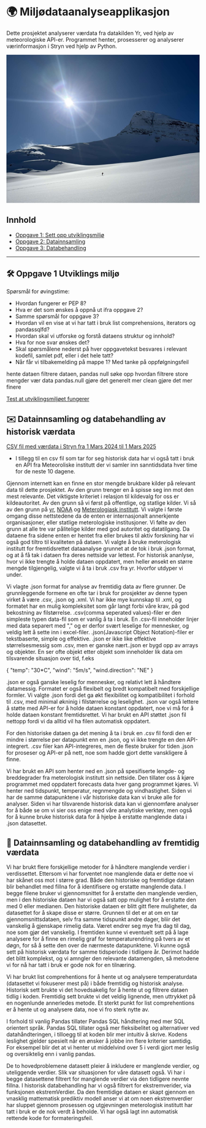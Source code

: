 
# 🌍 Miljødataanalyseapplikasjon

Dette prosjektet analyserer værdata fra datakilden Yr, ved hjelp av meteorologiske API-er. Programmet henter, prosesserer og analyserer værinformasjon i Stryn ved hjelp av Python.


![bilde](resources/IMG_7762.JPG)


## Innhold

- [Oppgave 1: Sett opp utviklingsmiljø](#Oppgave1)
- [Oppgave 2: Datainnsamling](#Oppgave2)
- [Oppgave 3: Databehandling](#Oppgave3)

---

## 🛠️ Oppgave 1 Utviklings miljø 

Spørsmål for øvingstime:
- Hvordan fungerer er PEP 8?
- Hva er det som ønskes å oppnå ut ifra oppgave 2?
- Samme spørsmål for oppgave 3?
- Hvordan vil en vise at vi har tatt i bruk list comprehensions, iterators og pandassqlfd?
- Hvordan skal vi utforske og forstå dataens struktur og innhold?
- Hva for noe svar ønskes det?
- Skal spørsmålene nederst på hver oppgavetekst besvares i relevant kodefil, samlet pdf, eller i det hele tatt? 
- Når får vi tilbakemelding på mappe 1? Med tanke på oppfølgningsfeil 

hente dataen 
filtrere dataen, pandas null 
søke opp hvordan filtrere store mengder vær data pandas.null 
gjøre det generelt mer clean 
gjøre det mer finere 



[Test at utviklingsmiljøet fungerer](src/utviklingsmiljø.ipynb)

## ✉️ Datainnsamling og databehandling av historisk værdata

[CSV fil med værdata i Stryn fra 1 Mars 2024 til 1 Mars 2025](data/table.csv)
- I tillegg til en csv fil som tar for seg historisk data har vi også tatt i bruk en API fra Meteoroliske institutt der vi samler inn sanntidsdata hver time for de neste 10 dagene. 

Gjennom internett kan en finne en stor mengde brukbare kilder på relevant data til dette prosjektet. Av den grunn trenger en å spisse seg inn mot den mest relevante. Det viktigste kriteriet i relasjon til kildevalg for oss er kildeautoritet. Av den grunn så vi først på offentlige, og statlige kilder. Vi så av den grunn på [yr](https://www.yr.no), [NOAA](https://www.ncei.noaa.gov/cdo-web/datasets) og [Meterologiask institutt](https://www.met.no/en/free-meteorological-data). Vi valgte i første omgang disse nettstedene da de enten er internasjonalt annerkjente organisasjoner, eller statlige meterologiske institusjoner. Vi følte av den grunn at alle tre var pålitelige kilder med god autoritet og datatilgang. Da dataene fra sidene enten er hentet fra eller brukes til aktiv forskning har vi også god tiltro til kvaliteten på dataen. Vi valgte å bruke meterologisk institutt for fremtidsrettet dataanalyse grunnet at de tok i bruk .json format, og at å få tak i dataen fra deres nettside var lettest. For historisk ananlyse, hvor vi ikke trengte å holde dataen oppdatert, men heller ønsekt en større mengde tilgjengelig, valgte vi å ta i bruk .csv fra yr. Hvorfor utdyper vi under. 

Vi vlagte .json format for analyse av fremtidig data av flere grunner. De grunnleggende formene en ofte tar i bruk for prosjekter av denne typen virket å være .csv, .json og .xml. Vi har ikke mye kunnskap til .xml, og formatet har en mulig kompleksitet som går langt forbi våre krav, på god bekostning av filstørrelse. .csv(comma seperated values)-filer er den simpleste typen data-fil som er vanlig å ta i bruk. En .csv-fil inneholder linjer med data separert med "," og er derfor svært leselige for mennesker, og veldig lett å sette inn i excel-filer. .json(Javascript Object Notation)-filer er tekstbaserte, simple og effektive. .json er ikke like effektive størrelsesmessig som .csv, men er ganske nært..json er bygd opp av arrays og objekter. En ser ofte objekt etter objekt som inneholder lik data om tilsvarende situasjon over tid, f.eks 

{
    "temp": "30*C",
    "wind": "5m/s",
    "wind.direction": "NE"
}

.json er også ganske leselig for mennesker, og relativt lett å håndtere datamessig. Formatet er også flexibelt og bredt kompatibelt med forskjellige formler. Vi valgte .json fordi det ga økt flexibilitet og kompatibilitet i forhold til .csv, med minimal økninig i filstørrelse og leselighet. .json var også lettere å støtte med API-er for å holde dataen konstant oppdatert, noe vi må for å holde dataen konstant fremtidsrettet. Vi har brukt en API støttet .json fil nettopp fordi vi da alltid vil ha filen automatisk oppdatert. 

For den historiske dataen ga det mening å ta i bruk en .csv fil fordi den er mindre i størrelse per datapunkt enn en .json, og vi ikke trengte en den API-integrert. .csv filer kan API-integreres, men de fleste bruker for tiden .json for proseser og API-er på nett, noe som hadde gjort dette vanskligere å finne. 

Vi har brukt en API som henter ned en .json på spesifiserte lengde- og breddegrader fra meterologisk institutt sin nettside. Den tillater oss å kjøre programmet med oppdatert forecasts data hver gang programmet kjøres. Vi henter ned tidspunkt, temperatur, regnmengde og vindhastighet. Siden vi har de samme datapunktene i vår historiske data kan vi bruke alle for analyser. Siden vi har tilsvarende historisk data kan vi gjennomføre analyser for å både se om vi sier oss enige med våre analytiske verktøy, men også for å kunne bruke historisk data for å hjelpe å erstatte manglende data i .json datasettet. 

## 🤖 Datainnsamling og databehandling av fremtidig værdata

Vi har brukt flere forskjellige metoder for å håndtere manglende verdier i verdissettet. Ettersom vi har forventet noe manglende data er dette noe vi har skånet oss mot i større grad. Både den historiske og fremtidige dataen blir behandlet med fillna for å identifisere og erstatte manglende data. I begge filene bruker vi gjennomsnittet for å erstatte den manglende verdien, men i den historiske dataen har vi også satt opp mulighet for å erstatte den med 0 eller medianen. Den historiske dataen er blitt gitt flere muligheter, da datasettet for å skape disse er større. Grunnen til det er at om en tar gjennomsnittsdataen, selv fra samme tidspunkt andre dager, bliir det vanskelig å gjenskape rimelig data. Været endrer seg mye fra dag til dag, noe som gjør det vanskelig. I fremtiden kunne vi eventuelt sett på å lage analysere for å finne en rimelig graf for temperaturendring på tvers av et døgn, for så å sette den over de nærmeste datapunktene. Vi kunne også sett på historisk værdata for samme tidsperiode i tidligere år. Derimot hadde det blitt komplekst, og vi amngler den relevante datamengden, så metodene vi for nå har tatt i bruk er gode nok for en tilnæring. 

Vi har brukt list comprehentions for å hente ut og analysere temperaturdata (datasettet vi fokuserer mest på) i både fremtidig og historisk analyse. Historisk sett brukte vi det hovedsakelig for å hente ut og filtrere dataen tidlig i koden. Fremtidig sett brukte vi det veldig lignende, men uttrykket på en nogenlunde annerledes metode. Et sterkt punkt for list comprehentions er å hente ut og analysere data, noe vi fro sterk nytte av. 

I forhold til vanlig Pandas tillater Pandas SQL håndtering med mer SQL orientert språk. Pandas SQL tillater også mer fleksibelitet og alternativer ved datahåndteringen, i tilloegg til at koden blir mer intuitiv å skrive. Kodens leslighet gjelder spesielt når en ønsker å jobbe inn flere kriterier samtidig. For eksempel blir det at vi henter ut middelvind over 5 i verdi gjort mer leslig og oversiktelig enn i vanlig pandas. 

De to hovedproblemene datasett pleier å inkludere er manglende verdier, og uteliggende verdier. Slik var situasjonen for våre datasett også. Vi har i begge datasettene filtrert for manglende verdier via den tidligere nevnte fillna. I historisk databehandling har vi også filtrert for ekstremverider, via funksjonen ekstremVerdier. Da den fremtidige dataen er skapt gjennom en vnasklig mattematisk prediktiv modell anser vi at om noen ekstremverdier har sluppet gjennom prosessen og utgjevningen meterologisk institutt har tatt i bruk er de nok verdt å beholde. Vi har også lagt inn automatisk rettende kode for formateringsfeil. 
